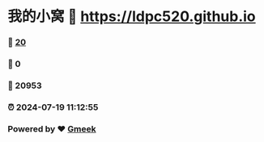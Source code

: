 # 我的小窝 :link: https://ldpc520.github.io 
### :page_facing_up: [20](https://ldpc520.github.io/tag.html) 
### :speech_balloon: 0 
### :hibiscus: 20953 
### :alarm_clock: 2024-07-19 11:12:55 
### Powered by :heart: [Gmeek](https://github.com/Meekdai/Gmeek)
